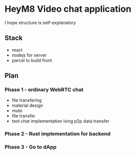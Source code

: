 # HeyM8 Video chat application
I hope structure is self-explanatory

## Stack
- react
- nodejs for server
- parcel to build front

## Plan
### Phase 1 - ordinary WebRTC chat
- file transfering
- material design
- mute 
- file transfer
- text chat implementation ising p2p data transfer

### Phase 2 - Rust implementation for backend
### Phase 3 - Go to dApp